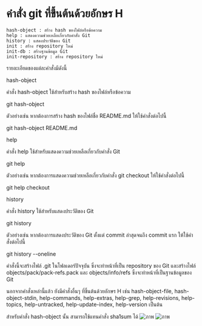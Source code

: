 # คำสั่ง git ที่ขึ้นต้นด้วยอักษร H

    hash-object : สร้าง hash ของไฟล์หรือข้อความ
    help : แสดงความช่วยเหลือเกี่ยวกับคำสั่ง Git
    history : แสดงประวัติของ Git
    init : สร้าง repository ใหม่
    init-db : สร้างฐานข้อมูล Git
    init-repository : สร้าง repository ใหม่

รายละเอียดของแต่ละคำสั่งมีดังนี้

hash-object

คำสั่ง hash-object ใช้สำหรับสร้าง hash ของไฟล์หรือข้อความ

git hash-object <file>

ตัวอย่างเช่น หากต้องการสร้าง hash ของไฟล์ชื่อ README.md ให้ใช้คำสั่งต่อไปนี้

git hash-object README.md

help

คำสั่ง help ใช้สำหรับแสดงความช่วยเหลือเกี่ยวกับคำสั่ง Git

git help <command>

ตัวอย่างเช่น หากต้องการแสดงความช่วยเหลือเกี่ยวกับคำสั่ง git checkout ให้ใช้คำสั่งต่อไปนี้

git help checkout

history

คำสั่ง history ใช้สำหรับแสดงประวัติของ Git

git history

ตัวอย่างเช่น หากต้องการแสดงประวัติของ Git ตั้งแต่ commit ล่าสุดจนถึง commit แรก ให้ใช้คำสั่งต่อไปนี้

git history --oneline


คำสั่งนี้จะสร้างไฟล์ .git ในโฟลเดอร์ปัจจุบัน ซึ่งจะทำหน้าที่เป็น repository ของ Git และสร้างไฟล์ objects/pack/pack-refs.pack และ objects/info/refs ซึ่งจะทำหน้าที่เป็นฐานข้อมูลของ Git

นอกจากคำสั่งเหล่านี้แล้ว ยังมีคำสั่งอื่นๆ ที่ขึ้นต้นด้วยอักษร H เช่น hash-object-file, hash-object-stdin, help-commands, help-extras, help-grep, help-revisions, help-topics, help-untracked, help-update-index, help-version เป็นต้น

สำหรับคำสั่ง hash-object นั้น สามารถใช้แทนคำสั่ง sha1sum ได้
![ภาพ](https://github.com/AnchisaPhetnoi/Git_A-Z_Mission_65030289/assets/144197034/f33087f4-1c0d-47a7-b86d-d3555432a430)
![ภาพ](https://github.com/AnchisaPhetnoi/Git_A-Z_Mission_65030289/assets/144197034/f89a84b6-6b58-4be0-9d55-4f8ca91c627e)



